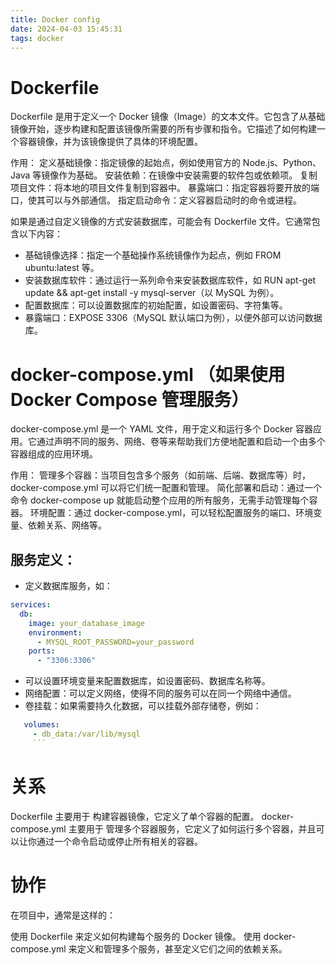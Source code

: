 ```yaml
---
title: Docker config
date: 2024-04-03 15:45:31
tags: docker
---
```


# Dockerfile

Dockerfile 是用于定义一个 Docker 镜像（Image）的文本文件。它包含了从基础镜像开始，逐步构建和配置该镜像所需要的所有步骤和指令。它描述了如何构建一个容器镜像，并为该镜像提供了具体的环境配置。

作用：
定义基础镜像：指定镜像的起始点，例如使用官方的 Node.js、Python、Java 等镜像作为基础。
安装依赖：在镜像中安装需要的软件包或依赖项。
复制项目文件：将本地的项目文件复制到容器中。
暴露端口：指定容器将要开放的端口，使其可以与外部通信。
指定启动命令：定义容器启动时的命令或进程。

如果是通过自定义镜像的方式安装数据库，可能会有 Dockerfile 文件。它通常包含以下内容：

- 基础镜像选择：指定一个基础操作系统镜像作为起点，例如 FROM ubuntu:latest 等。
- 安装数据库软件：通过运行一系列命令来安装数据库软件，如 RUN apt-get update && apt-get install -y mysql-server（以 MySQL 为例）。
- 配置数据库：可以设置数据库的初始配置，如设置密码、字符集等。
- 暴露端口：EXPOSE 3306（MySQL 默认端口为例），以便外部可以访问数据库。

# docker-compose.yml （如果使用 Docker Compose 管理服务）

docker-compose.yml 是一个 YAML 文件，用于定义和运行多个 Docker 容器应用。它通过声明不同的服务、网络、卷等来帮助我们方便地配置和启动一个由多个容器组成的应用环境。

作用：
管理多个容器：当项目包含多个服务（如前端、后端、数据库等）时，docker-compose.yml 可以将它们统一配置和管理。
简化部署和启动：通过一个命令 docker-compose up 就能启动整个应用的所有服务，无需手动管理每个容器。
环境配置：通过 docker-compose.yml，可以轻松配置服务的端口、环境变量、依赖关系、网络等。

## 服务定义：

- 定义数据库服务，如：

```yml
services:
  db:
    image: your_database_image
    environment:
      - MYSQL_ROOT_PASSWORD=your_password
    ports:
      - "3306:3306"
```

- 可以设置环境变量来配置数据库，如设置密码、数据库名称等。
- 网络配置：可以定义网络，使得不同的服务可以在同一个网络中通信。
- 卷挂载：如果需要持久化数据，可以挂载外部存储卷，例如：

````yml
   volumes:
     - db_data:/var/lib/mysql
     ```
````

# 关系

Dockerfile 主要用于 构建容器镜像，它定义了单个容器的配置。
docker-compose.yml 主要用于 管理多个容器服务，它定义了如何运行多个容器，并且可以让你通过一个命令启动或停止所有相关的容器。

# 协作

在项目中，通常是这样的：

使用 Dockerfile 来定义如何构建每个服务的 Docker 镜像。
使用 docker-compose.yml 来定义和管理多个服务，甚至定义它们之间的依赖关系。
